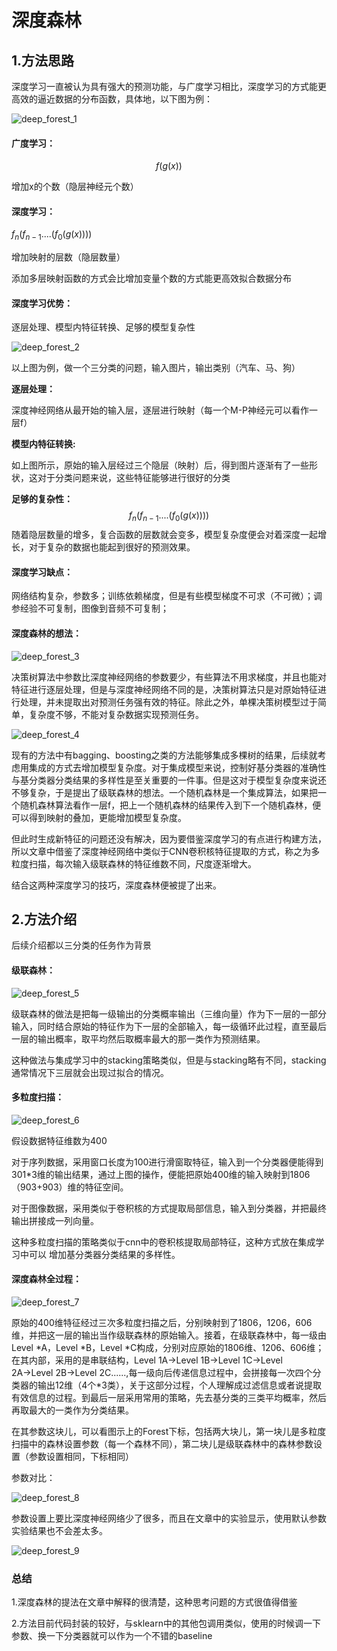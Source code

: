 



# 深度森林

## 1.方法思路

深度学习一直被认为具有强大的预测功能，与广度学习相比，深度学习的方式能更高效的逼近数据的分布函数，具体地，以下图为例：

![deep_forest_1](./pig/deep_forest_1.png)

#### 广度学习：

$$
f(g(x))
$$


增加x的个数（隐层神经元个数）

#### 深度学习：

$f_n(f_{n-1}....(f_{0}(g(x))))$

增加映射的层数（隐层数量）

添加多层映射函数的方式会比增加变量个数的方式能更高效拟合数据分布

#### 深度学习优势：

逐层处理、模型内特征转换、足够的模型复杂性

![deep_forest_2](./pig/deep_forest_2.png)

以上图为例，做一个三分类的问题，输入图片，输出类别（汽车、马、狗）

**逐层处理：**

深度神经网络从最开始的输入层，逐层进行映射（每一个M-P神经元可以看作一层f）

**模型内特征转换:**

如上图所示，原始的输入层经过三个隐层（映射）后，得到图片逐渐有了一些形状，这对于分类问题来说，这些特征能够进行很好的分类

**足够的复杂性：**
$$
f_n(f_{n-1}....(f_{0}(g(x))))
$$
随着隐层数量的增多，复合函数的层数就会变多，模型复杂度便会对着深度一起增长，对于复杂的数据也能起到很好的预测效果。

#### 深度学习缺点：

网络结构复杂，参数多；训练依赖梯度，但是有些模型梯度不可求（不可微）；调参经验不可复制，图像到音频不可复制；

#### 深度森林的想法：

![deep_forest_3](./pig/deep_forest_3.png)

决策树算法中参数比深度神经网络的参数要少，有些算法不用求梯度，并且也能对特征进行逐层处理，但是与深度神经网络不同的是，决策树算法只是对原始特征进行处理，并未提取出对预测任务强有效的特征。除此之外，单棵决策树模型过于简单，复杂度不够，不能对复杂数据实现预测任务。

![deep_forest_4](./pig/deep_forest_4.png)

现有的方法中有bagging、boosting之类的方法能够集成多棵树的结果，后续就考虑用集成的方式去增加模型复杂度。对于集成模型来说，控制好基分类器的准确性与基分类器分类结果的多样性是至关重要的一件事。但是这对于模型复杂度来说还不够复杂，于是提出了级联森林的想法。一个随机森林是一个集成算法，如果把一个随机森林算法看作一层f，把上一个随机森林的结果传入到下一个随机森林，便可以得到映射的叠加，更能增加模型复杂度。

但此时生成新特征的问题还没有解决，因为要借鉴深度学习的有点进行构建方法，所以文章中借鉴了深度神经网络中类似于CNN卷积核特征提取的方式，称之为多粒度扫描，每次输入级联森林的特征维数不同，尺度逐渐增大。

结合这两种深度学习的技巧，深度森林便被提了出来。

## 2.方法介绍

后续介绍都以三分类的任务作为背景

#### 级联森林：

![deep_forest_5](./pig/deep_forest_5.png)

级联森林的做法是把每一级输出的分类概率输出（三维向量）作为下一层的一部分输入，同时结合原始的特征作为下一层的全部输入，每一级循环此过程，直至最后一层的输出概率，取平均然后取概率最大的那一类作为预测结果。

这种做法与集成学习中的stacking策略类似，但是与stacking略有不同，stacking通常情况下三层就会出现过拟合的情况。

#### 多粒度扫描：

![deep_forest_6](./pig/deep_forest_6.png)

假设数据特征维数为400

对于序列数据，采用窗口长度为100进行滑窗取特征，输入到一个分类器便能得到301*3维的输出结果，通过上图的操作，便能把原始400维的输入映射到1806（903+903）维的特征空间。

对于图像数据，采用类似于卷积核的方式提取局部信息，输入到分类器，并把最终输出拼接成一列向量。

这种多粒度扫描的策略类似于cnn中的卷积核提取局部特征，这种方式放在集成学习中可以 增加基分类器分类结果的多样性。

#### 深度森林全过程：

![deep_forest_7](./pig/deep_forest_7.png)

原始的400维特征经过三次多粒度扫描之后，分别映射到了1806，1206，606维，并把这一层的输出当作级联森林的原始输入。接着，在级联森林中，每一级由Level *A，Level *B，Level *C构成，分别对应原始的1806维、1206、606维；在其内部，采用的是串联结构，Level 1A→Level 1B→Level 1C→Level 2A→Level 2B→Level 2C......,每一级向后传递信息过程中，会拼接每一次四个分类器的输出12维（4个\*3类），关于这部分过程，个人理解成过滤信息或者说提取有效信息的过程。到最后一层采用常用的策略，先去基分类的三类平均概率，然后再取最大的一类作为分类结果。

在其参数这块儿，可以看图示上的Forest下标，包括两大块儿，第一块儿是多粒度扫描中的森林设置参数（每一个森林不同），第二块儿是级联森林中的森林参数设置（参数设置相同，下标相同）

参数对比：

![deep_forest_8](./pig/deep_forest_8.png)

参数设置上要比深度神经网络少了很多，而且在文章中的实验显示，使用默认参数实验结果也不会差太多。

![deep_forest_9](./pig/deep_forest_9.png)

### 总结

1.深度森林的提法在文章中解释的很清楚，这种思考问题的方式很值得借鉴

2.方法目前代码封装的较好，与sklearn中的其他包调用类似，使用的时候调一下参数、换一下分类器就可以作为一个不错的baseline
